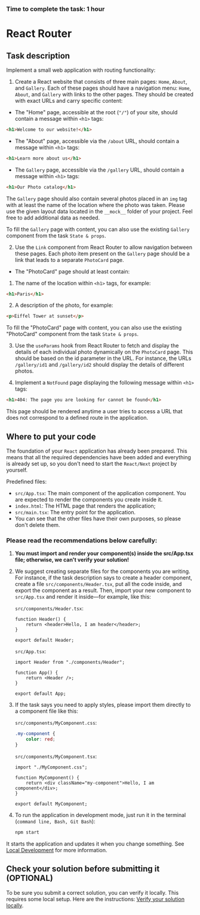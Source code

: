 ### Time to complete the task: 1 hour

# React Router

## Task description 

Implement a small web application with routing functionality:

1. Create a React website that consists of three main pages: `Home`, `About`, and `Gallery`. Each of these pages should have a navigation menu: `Home`, `About`, and `Gallery` with links to the other pages. They should be created with exact URLs and carry specific content:

-   The "Home" page, accessible at the root (`"/"`) of your site, should contain a message within `<h1>` tags:

```html
<h1>Welcome to our website!</h1>
```

-   The "About" page, accessible via the `/about` URL, should contain a message within `<h1>` tags:

```html
<h1>Learn more about us</h1>
```

-   The `Gallery` page, accessible via the `/gallery` URL, should contain a message within `<h1>` tags:

```html
<h1>Our Photo catalog</h1>
```

The `Gallery` page should also contain several photos placed in an  `img` tag with at least the name of the location where the photo was taken. Please use the given layout data located in the `__mock__` folder of your project. Feel free to add additional data as needed.

To fill the `Gallery` page with content, you can also use the existing `Gallery` component from the task `State & props`.

2. Use the `Link` component from React Router to allow navigation between these pages. Each photo item present on the `Gallery` page should be a link that leads to a separate `PhotoCard` page.

-   The "PhotoCard" page should at least contain:

1. The name of the location within `<h1>` tags, for example:

```html
<h1>Paris</h1>
```

2.  A description of the photo, for example:

```html
<p>Eiffel Tower at sunset</p>
```

To fill the "PhotoCard" page with content, you can also use the existing "PhotoCard" component from the task `State & props`.

3. Use the `useParams` hook from React Router to fetch and display the details of each individual photo dynamically on the `PhotoCard` page. This should be based on the id parameter in the URL. For instance, the URLs `/gallery/id1` and `/gallery/id2` should display the details of different photos.

4. Implement a `NotFound` page displaying the following message within `<h1>` tags:

```html
<h1>404: The page you are looking for cannot be found</h1>
```

This page should be rendered anytime a user tries to access a URL that does not correspond to a defined route in the application.

## Where to put your code

The foundation of your `React` application has already been prepared. This means that all the required dependencies have been added and everything is already set up, so you don't need to start the `React/Next` project by yourself.

Predefined files:

-   `src/App.tsx`: The main component of the application component. You are expected to render the components you create inside it.
-   `index.html`: The HTML page that renders the application;
-   `src/main.tsx`: The entry point for the application.
-   You can see that the other files have their own purposes, so please don't delete them.

### Please read the recommendations below carefully:

1. **You must import and render your component(s) inside the src/App.tsx file; otherwise, we can't verify your solution!**
2. We suggest creating separate files for the components you are writing. For instance, if the task description says to create a header component, create a file `src/components/Header.tsx`, put all the code inside, and export the component as a result. Then, import your new component to `src/App.tsx` and render it inside—for example, like this:

    `src/components/Header.tsx`:

    ```tsx
    function Header() {
        return <header>Hello, I am header</header>;
    }

    export default Header;
    ```

    `src/App.tsx`:

    ```tsx
    import Header from "./components/Header";

    function App() {
        return <Header />;
    }

    export default App;
    ```

3. If the task says you need to apply styles, please import them directly to a component file like this:

    `src/components/MyComponent.css`:

    ```css
    .my-component {
        color: red;
    }
    ```

    `src/components/MyComponent.tsx`:

    ```tsx
    import "./MyComponent.css";

    function MyComponent() {
        return <div className="my-component">Hello, I am component</div>;
    }

    export default MyComponent;
    ```

4. To run the application in development mode, just run it in the terminal (`command line, Bash, Git Bash`):

    ```bash
    npm start
    ```

It starts the application and updates it when you change something. See [Local Development](./docs/LOCAL_DEVELOPMENT_REACT_NEXT.md) for more information.

## Check your solution before submitting it (OPTIONAL)

To be sure you submit a correct solution, you can verify it locally. This requires some local setup. Here are the instructions: [Verify your solution locally](https://gitlab.com/gap-bs-front-end-autocode-documents/autocode-documents/-/blob/main/docs/VerifySolutionLocally.md).
